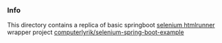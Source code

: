 ### Info

This directory contains a replica of basic springboot [selenium htmlrunner](https://github.com/SeleniumHQ/selenium/blob/master/java/server/src/org/openqa/selenium/server/htmlrunner/HTMLLauncher.java) wrapper project
[computerlyrik/selenium-spring-boot-example](https://github.com/computerlyrik/selenium-spring-boot-example)

